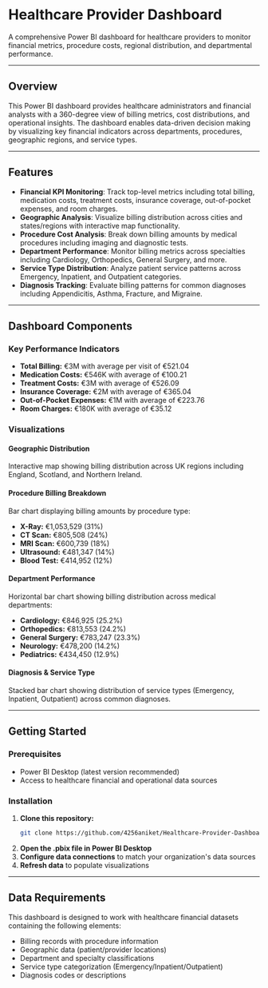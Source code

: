 # Healthcare Provider Dashboard

A comprehensive Power BI dashboard for healthcare providers to monitor financial metrics, procedure costs, regional distribution, and departmental performance.

---

## Overview

This Power BI dashboard provides healthcare administrators and financial analysts with a 360-degree view of billing metrics, cost distributions, and operational insights. The dashboard enables data-driven decision making by visualizing key financial indicators across departments, procedures, geographic regions, and service types.

---

## Features

- **Financial KPI Monitoring**: Track top-level metrics including total billing, medication costs, treatment costs, insurance coverage, out-of-pocket expenses, and room charges.
- **Geographic Analysis**: Visualize billing distribution across cities and states/regions with interactive map functionality.
- **Procedure Cost Analysis**: Break down billing amounts by medical procedures including imaging and diagnostic tests.
- **Department Performance**: Monitor billing metrics across specialties including Cardiology, Orthopedics, General Surgery, and more.
- **Service Type Distribution**: Analyze patient service patterns across Emergency, Inpatient, and Outpatient categories.
- **Diagnosis Tracking**: Evaluate billing patterns for common diagnoses including Appendicitis, Asthma, Fracture, and Migraine.

---

## Dashboard Components

### Key Performance Indicators

- **Total Billing:** €3M with average per visit of €521.04
- **Medication Costs:** €546K with average of €100.21
- **Treatment Costs:** €3M with average of €526.09
- **Insurance Coverage:** €2M with average of €365.04
- **Out-of-Pocket Expenses:** €1M with average of €223.76
- **Room Charges:** €180K with average of €35.12

### Visualizations

#### Geographic Distribution

Interactive map showing billing distribution across UK regions including England, Scotland, and Northern Ireland.

#### Procedure Billing Breakdown

Bar chart displaying billing amounts by procedure type:
- **X-Ray:** €1,053,529 (31%)
- **CT Scan:** €805,508 (24%)
- **MRI Scan:** €600,739 (18%)
- **Ultrasound:** €481,347 (14%)
- **Blood Test:** €414,952 (12%)

#### Department Performance

Horizontal bar chart showing billing distribution across medical departments:
- **Cardiology:** €846,925 (25.2%)
- **Orthopedics:** €813,553 (24.2%)
- **General Surgery:** €783,247 (23.3%)
- **Neurology:** €478,200 (14.2%)
- **Pediatrics:** €434,450 (12.9%)

#### Diagnosis & Service Type

Stacked bar chart showing distribution of service types (Emergency, Inpatient, Outpatient) across common diagnoses.

---

## Getting Started

### Prerequisites

- Power BI Desktop (latest version recommended)
- Access to healthcare financial and operational data sources

### Installation

1. **Clone this repository:**
    ```bash
    git clone https://github.com/4256aniket/Healthcare-Provider-Dashboard.git
    ```
2. **Open the .pbix file in Power BI Desktop**
3. **Configure data connections** to match your organization's data sources
4. **Refresh data** to populate visualizations

---

## Data Requirements

This dashboard is designed to work with healthcare financial datasets containing the following elements:

- Billing records with procedure information
- Geographic data (patient/provider locations)
- Department and specialty classifications
- Service type categorization (Emergency/Inpatient/Outpatient)
- Diagnosis codes or descriptions
